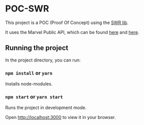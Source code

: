 # POC-SWR

This project is a POC (Proof Of Concept) using the [SWR lib](https://github.com/facebook/create-react-app).

It uses the Marvel Public API, which can be found [here](https://developer.marvel.com/) and [here](https://speca.io/speca/marvel-public-api-v1).

## Running the project

In the project directory, you can run:

### `npm install` or `yarn`

Installs node-modules.

### `npm start` or `yarn start`

Runs the project in development mode.

Open [http://localhost:3000](http://localhost:3000) to view it in your browser.

